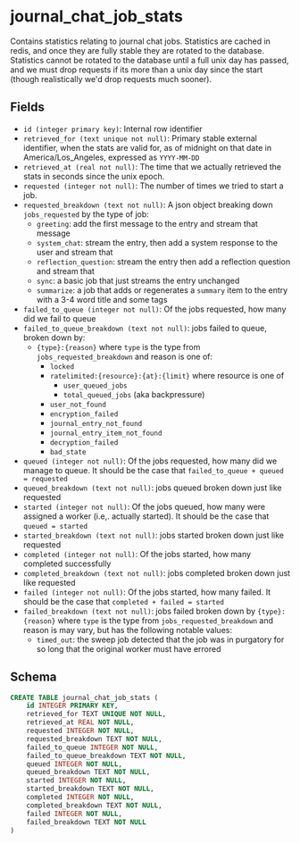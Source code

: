 # journal_chat_job_stats

Contains statistics relating to journal chat jobs. Statistics are cached in redis,
and once they are fully stable they are rotated to the database. Statistics
cannot be rotated to the database until a full unix day has passed, and we must
drop requests if its more than a unix day since the start (though realistically
we'd drop requests much sooner).

## Fields

- `id (integer primary key)`: Internal row identifier
- `retrieved_for (text unique not null)`: Primary stable external identifier,
  when the stats are valid for, as of midnight on that date in
  America/Los_Angeles, expressed as `YYYY-MM-DD`
- `retrieved_at (real not null)`: The time that we actually retrieved the
  stats in seconds since the unix epoch.
- `requested (integer not null)`: The number of times we tried to start
  a job.
- `requested_breakdown (text not null)`: A json object breaking down `jobs_requested`
  by the type of job:
  - `greeting`: add the first message to the entry and stream that message
  - `system_chat`: stream the entry, then add a system response to the user and stream that
  - `reflection_question`: stream the entry then add a reflection question and stream that
  - `sync`: a basic job that just streams the entry unchanged
  - `summarize`: a job that adds or regenerates a `summary` item to the entry with a 3-4 word
    title and some tags
- `failed_to_queue (integer not null)`: Of the jobs requested, how many did we fail to
  queue
- `failed_to_queue_breakdown (text not null)`: jobs failed to queue, broken down by:
  - `{type}:{reason}` where `type` is the type from `jobs_requested_breakdown` and reason is
    one of:
    - `locked`
    - `ratelimited:{resource}:{at}:{limit}` where resource is one of
      - `user_queued_jobs`
      - `total_queued_jobs` (aka backpressure)
    - `user_not_found`
    - `encryption_failed`
    - `journal_entry_not_found`
    - `journal_entry_item_not_found`
    - `decryption_failed`
    - `bad_state`
- `queued (integer not null)`: Of the jobs requested, how many did we manage to queue.
  It should be the case that `failed_to_queue + queued = requested`
- `queued_breakdown (text not null)`: jobs queued broken down just like requested
- `started (integer not null)`: Of the jobs queued, how many were assigned a worker (i.e,.
  actually started). It should be the case that `queued = started`
- `started_breakdown (text not null)`: jobs started broken down just like requested
- `completed (integer not null)`: Of the jobs started, how many completed successfully
- `completed_breakdown (text not null)`: jobs completed broken down just like requested
- `failed (integer not null)`: Of the jobs started, how many failed. It should be the
  case that `completed + failed = started`
- `failed_breakdown (text not null)`: jobs failed broken down by
  `{type}:{reason}` where `type` is the type from `jobs_requested_breakdown` and
  reason is may vary, but has the following notable values:
  - `timed_out`: the sweep job detected that the job was in purgatory for so
    long that the original worker must have errored

## Schema

```sql
CREATE TABLE journal_chat_job_stats (
    id INTEGER PRIMARY KEY,
    retrieved_for TEXT UNIQUE NOT NULL,
    retrieved_at REAL NOT NULL,
    requested INTEGER NOT NULL,
    requested_breakdown TEXT NOT NULL,
    failed_to_queue INTEGER NOT NULL,
    failed_to_queue_breakdown TEXT NOT NULL,
    queued INTEGER NOT NULL,
    queued_breakdown TEXT NOT NULL,
    started INTEGER NOT NULL,
    started_breakdown TEXT NOT NULL,
    completed INTEGER NOT NULL,
    completed_breakdown TEXT NOT NULL,
    failed INTEGER NOT NULL,
    failed_breakdown TEXT NOT NULL
)
```
